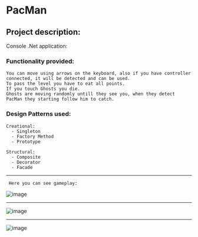 # PacMan




## Project description:

Console .Net application:

### Functionality provided:
```
You can move using arrows on the keyboard, also if you have controller connected, it will be detected and can be used.
To pass the level you have to eat all points.
If you touch Ghosts you die.
Ghosts are moving randomly untill they see you, when they detect PacMan they starting follow him to catch.
```

### Design Patterns used: 
```
Creational:
  - Singleton
  - Factory Method
  - Prototype

Structural:
  - Composite
  - Decorator
  - Facade
```
---

` Here you can see gameplay:`

![image](https://github.com/rrromchIk/PacMan/assets/90086332/af305470-9346-4c9f-906c-21e2078695a5)

--- 

![image](https://github.com/rrromchIk/PacMan/assets/90086332/03b72ca0-414d-4a2d-ad86-7fcbc8879b5f)

---

![image](https://github.com/rrromchIk/PacMan/assets/90086332/66080af3-f4c7-4ddf-aa7d-f6ed763c8d1c)
  







